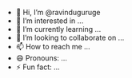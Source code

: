 - 👋 Hi, I’m @ravinduguruge
- 👀 I’m interested in ...
- 🌱 I’m currently learning ...
- 💞️ I’m looking to collaborate on ...
- 📫 How to reach me ...
- 😄 Pronouns: ...
- ⚡ Fun fact: ...

<!---
ravinduguruge/ravinduguruge is a ✨ special ✨ repository because its `README.md` (this file) appears on your GitHub profile.
You can click the Preview link to take a look at your changes.
--->
